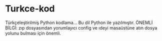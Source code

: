 # Turkce-kod
Türkçeleştirilmiş Python kodlama... Bu dil Python ile yazılmıştır.
ÖNEMLİ BİLGİ: zıp dosyasından yorumlayıcı config ve ıdeyi masaüstüne atın dosya yolunu bulması için önemli.
